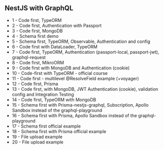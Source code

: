 ## NestJS with GraphQL

- 1 - Code first, TypeORM
- 2 - Code first, Authentication with Passport
- 3 - Code first, MongoDB
- 4 - Schema first demo
- 5 - Schema first, TypeORM, Observable, Authentication and config
- 6 - Code first with DataLoader, TypeORM
- 7 - Code first, TypeORM, Authentication (passport-local, passport-jwt), graphql-request
- 8 - Code first, MikroORM
- 9 - Code first with MongoDB and Authentication (cookie)
- 10 - Code-first with TypeORM - official course
- 11 - Code first - multilevel @ResolveField example (+voyager)
- 12 - Code first, Prisma
- 13 - Code first, with MongoDB, JWT Authentication (cookie), validation config and Integration Testing
- 14 - Code first, TypeORM with MongoDB
- 15 - Schema first with Prisma-nestjs-graphql, Subscription, Apollo Sandbox instead of the graphql-playground
- 16 - Schema first with Prisma, Apollo Sandbox instead of the graphql-playground
- 17 - Schema first official example
- 18 - Schema first with Prisma official example
- 19 - File upload example
- 20 - File upload example
